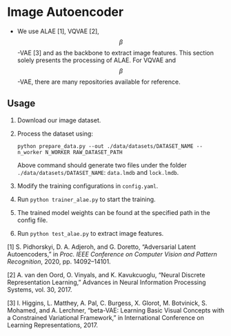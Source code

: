 # Image Autoencoder

+ We use ALAE [1], VQVAE [2], $$\beta$$-VAE [3] and  as the backbone to extract image features. This section solely presents the processing of ALAE. For VQVAE and $$\beta$$-VAE, there are many repositories available for reference.

## Usage

1. Download our image dataset.

2. Process the dataset using:

   ```
   python prepare_data.py --out ./data/datasets/DATASET_NAME --n_worker N_WORKER RAW_DATASET_PATH
   ```

   Above command should generate two files under the folder `./data/datasets/DATASET_NAME`: `data.lmdb` and `lock.lmdb`.

3. Modify the training configurations in `config.yaml`.

4. Run `python trainer_alae.py` to start the training.

5. The trained model weights can be found at the specified path in the config file.

6. Run `python test_alae.py` to extract image features.



[1] S. Pidhorskyi, D. A. Adjeroh, and G. Doretto, “Adversarial Latent Autoencoders,” in *Proc. IEEE Conference on Computer Vision and Pattern Recognition*, 2020, pp. 14092–14101.

[2] A. van den Oord, O. Vinyals, and K. Kavukcuoglu, “Neural Discrete Representation Learning,” Advances in Neural Information Processing Systems, vol. 30, 2017.

[3] I. Higgins, L. Matthey, A. Pal, C. Burgess, X. Glorot, M. Botvinick, S. Mohamed, and A. Lerchner, “beta-VAE: Learning Basic Visual Concepts with a Constrained Variational Framework,” in International Conference on Learning Representations, 2017.